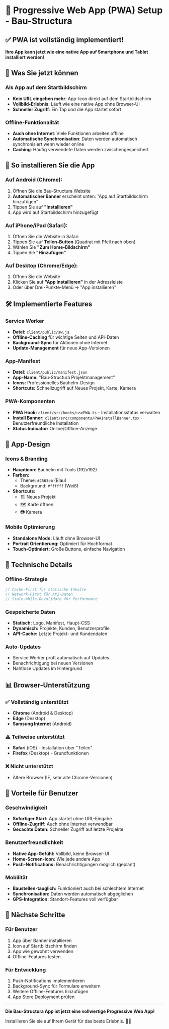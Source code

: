 # 📱 Progressive Web App (PWA) Setup - Bau-Structura

## ✅ PWA ist vollständig implementiert!

**Ihre App kann jetzt wie eine native App auf Smartphone und Tablet installiert werden!**

## 🎯 Was Sie jetzt können

### Als App auf dem Startbildschirm
- **Kein URL eingeben mehr**: App-Icon direkt auf dem Startbildschirm
- **Vollbild-Erlebnis**: Läuft wie eine native App ohne Browser-UI
- **Schneller Zugriff**: Ein Tap und die App startet sofort

### Offline-Funktionalität
- **Auch ohne Internet**: Viele Funktionen arbeiten offline
- **Automatische Synchronisation**: Daten werden automatisch synchronisiert wenn wieder online
- **Caching**: Häufig verwendete Daten werden zwischengespeichert

## 📲 So installieren Sie die App

### Auf Android (Chrome):
1. Öffnen Sie die Bau-Structura Website
2. **Automatischer Banner** erscheint unten: "App auf Startbildschirm hinzufügen"
3. Tippen Sie auf **"Installieren"**
4. App wird auf Startbildschirm hinzugefügt

### Auf iPhone/iPad (Safari):
1. Öffnen Sie die Website in Safari
2. Tippen Sie auf **Teilen-Button** (Quadrat mit Pfeil nach oben)
3. Wählen Sie **"Zum Home-Bildschirm"**
4. Tippen Sie **"Hinzufügen"**

### Auf Desktop (Chrome/Edge):
1. Öffnen Sie die Website
2. Klicken Sie auf **"App installieren"** in der Adressleiste
3. Oder über Drei-Punkte-Menü → "App installieren"

## 🛠️ Implementierte Features

### Service Worker
- **Datei:** `client/public/sw.js`
- **Offline-Caching** für wichtige Seiten und API-Daten
- **Background-Sync** für Aktionen ohne Internet
- **Update-Management** für neue App-Versionen

### App-Manifest
- **Datei:** `client/public/manifest.json`
- **App-Name:** "Bau-Structura Projektmanagement"
- **Icons:** Professionelles Bauhelm-Design
- **Shortcuts:** Schnellzugriff auf Neues Projekt, Karte, Kamera

### PWA-Komponenten
- **PWA Hook:** `client/src/hooks/usePWA.ts` - Installationsstatus verwalten
- **Install Banner:** `client/src/components/PWAInstallBanner.tsx` - Benutzerfreundliche Installation
- **Status Indicator:** Online/Offline-Anzeige

## 🎨 App-Design

### Icons & Branding
- **Haupticon:** Bauhelm mit Tools (192x192)
- **Farben:** 
  - Theme: `#2563eb` (Blau)
  - Background: `#ffffff` (Weiß)
- **Shortcuts:**
  - 🏗️ Neues Projekt
  - 🗺️ Karte öffnen  
  - 📷 Kamera

### Mobile Optimierung
- **Standalone Mode:** Läuft ohne Browser-UI
- **Portrait Orientierung:** Optimiert für Hochformat
- **Touch-Optimiert:** Große Buttons, einfache Navigation

## 🔧 Technische Details

### Offline-Strategie
```javascript
// Cache-First für statische Inhalte
// Network-First für API-Daten
// Stale-While-Revalidate für Performance
```

### Gespeicherte Daten
- **Statisch:** Logo, Manifest, Haupt-CSS
- **Dynamisch:** Projekte, Kunden, Benutzerprofile
- **API-Cache:** Letzte Projekt- und Kundendaten

### Auto-Updates
- Service Worker prüft automatisch auf Updates
- Benachrichtigung bei neuen Versionen
- Nahtlose Updates im Hintergrund

## 📊 Browser-Unterstützung

### ✅ Vollständig unterstützt
- **Chrome** (Android & Desktop)
- **Edge** (Desktop)
- **Samsung Internet** (Android)

### ⚠️ Teilweise unterstützt  
- **Safari** (iOS) - Installation über "Teilen"
- **Firefox** (Desktop) - Grundfunktionen

### ❌ Nicht unterstützt
- Ältere Browser (IE, sehr alte Chrome-Versionen)

## 🚀 Vorteile für Benutzer

### Geschwindigkeit
- **Sofortiger Start:** App startet ohne URL-Eingabe
- **Offline-Zugriff:** Auch ohne Internet verwendbar
- **Gecachte Daten:** Schneller Zugriff auf letzte Projekte

### Benutzerfreundlichkeit
- **Native App-Gefühl:** Vollbild, keine Browser-UI
- **Home-Screen-Icon:** Wie jede andere App
- **Push-Notifications:** Benachrichtigungen möglich (geplant)

### Mobilität
- **Baustellen-tauglich:** Funktioniert auch bei schlechtem Internet
- **Synchronisation:** Daten werden automatisch abgeglichen
- **GPS-Integration:** Standort-Features voll verfügbar

## 🎯 Nächste Schritte

### Für Benutzer
1. App über Banner installieren
2. Icon auf Startbildschirm finden
3. App wie gewohnt verwenden
4. Offline-Features testen

### Für Entwicklung
1. Push-Notifications implementieren
2. Background-Sync für Formulare erweitern
3. Weitere Offline-Features hinzufügen
4. App Store Deployment prüfen

---

**Die Bau-Structura App ist jetzt eine vollwertige Progressive Web App!** 

Installieren Sie sie auf Ihrem Gerät für das beste Erlebnis. 📱✨